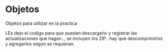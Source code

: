 # Objetos
Objetos para utilizar en la practica

LEs dejo el codigo para que puedan descargarlo y registrar las actualizaciones que hagan.., se incluyen los ZIP.. hay que descomprimirlos y agregarlos segun se requieran.

